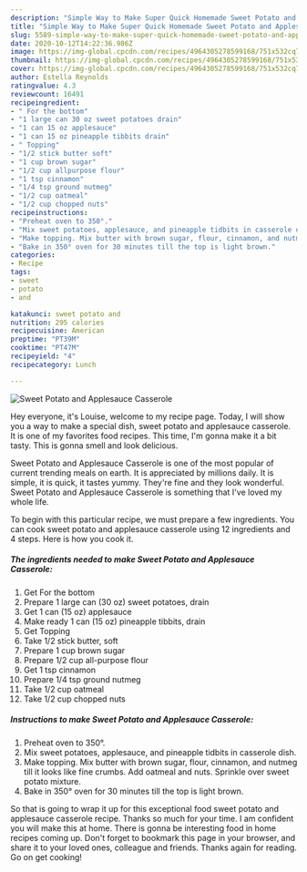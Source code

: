 ```yaml
---
description: "Simple Way to Make Super Quick Homemade Sweet Potato and Applesauce Casserole"
title: "Simple Way to Make Super Quick Homemade Sweet Potato and Applesauce Casserole"
slug: 5589-simple-way-to-make-super-quick-homemade-sweet-potato-and-applesauce-casserole
date: 2020-10-12T14:22:36.986Z
image: https://img-global.cpcdn.com/recipes/4964305278599168/751x532cq70/sweet-potato-and-applesauce-casserole-recipe-main-photo.jpg
thumbnail: https://img-global.cpcdn.com/recipes/4964305278599168/751x532cq70/sweet-potato-and-applesauce-casserole-recipe-main-photo.jpg
cover: https://img-global.cpcdn.com/recipes/4964305278599168/751x532cq70/sweet-potato-and-applesauce-casserole-recipe-main-photo.jpg
author: Estella Reynolds
ratingvalue: 4.3
reviewcount: 16491
recipeingredient:
- " For the bottom"
- "1 large can 30 oz sweet potatoes drain"
- "1 can 15 oz applesauce"
- "1 can 15 oz pineapple tibbits drain"
- " Topping"
- "1/2 stick butter soft"
- "1 cup brown sugar"
- "1/2 cup allpurpose flour"
- "1 tsp cinnamon"
- "1/4 tsp ground nutmeg"
- "1/2 cup oatmeal"
- "1/2 cup chopped nuts"
recipeinstructions:
- "Preheat oven to 350°."
- "Mix sweet potatoes, applesauce, and pineapple tidbits in casserole dish."
- "Make topping. Mix butter with brown sugar, flour, cinnamon, and nutmeg till it looks like fine crumbs. Add oatmeal and nuts. Sprinkle over sweet potato mixture."
- "Bake in 350° oven for 30 minutes till the top is light brown."
categories:
- Recipe
tags:
- sweet
- potato
- and

katakunci: sweet potato and 
nutrition: 295 calories
recipecuisine: American
preptime: "PT39M"
cooktime: "PT47M"
recipeyield: "4"
recipecategory: Lunch

---
```



![Sweet Potato and Applesauce Casserole](https://img-global.cpcdn.com/recipes/4964305278599168/751x532cq70/sweet-potato-and-applesauce-casserole-recipe-main-photo.jpg)

Hey everyone, it's Louise, welcome to my recipe page. Today, I will show you a way to make a special dish, sweet potato and applesauce casserole. It is one of my favorites food recipes. This time, I'm gonna make it a bit tasty. This is gonna smell and look delicious.



Sweet Potato and Applesauce Casserole is one of the most popular of current trending meals on earth. It is appreciated by millions daily. It is simple, it is quick, it tastes yummy. They're fine and they look wonderful. Sweet Potato and Applesauce Casserole is something that I've loved my whole life.


To begin with this particular recipe, we must prepare a few ingredients. You can cook sweet potato and applesauce casserole using 12 ingredients and 4 steps. Here is how you cook it.

<!--inarticleads1-->

##### The ingredients needed to make Sweet Potato and Applesauce Casserole:

1. Get  For the bottom
1. Prepare 1 large can (30 oz) sweet potatoes, drain
1. Get 1 can (15 oz) applesauce
1. Make ready 1 can (15 oz) pineapple tibbits, drain
1. Get  Topping
1. Take 1/2 stick butter, soft
1. Prepare 1 cup brown sugar
1. Prepare 1/2 cup all-purpose flour
1. Get 1 tsp cinnamon
1. Prepare 1/4 tsp ground nutmeg
1. Take 1/2 cup oatmeal
1. Take 1/2 cup chopped nuts




<!--inarticleads2-->

##### Instructions to make Sweet Potato and Applesauce Casserole:

1. Preheat oven to 350°.
1. Mix sweet potatoes, applesauce, and pineapple tidbits in casserole dish.
1. Make topping. Mix butter with brown sugar, flour, cinnamon, and nutmeg till it looks like fine crumbs. Add oatmeal and nuts. Sprinkle over sweet potato mixture.
1. Bake in 350° oven for 30 minutes till the top is light brown.




So that is going to wrap it up for this exceptional food sweet potato and applesauce casserole recipe. Thanks so much for your time. I am confident you will make this at home. There is gonna be interesting food in home recipes coming up. Don't forget to bookmark this page in your browser, and share it to your loved ones, colleague and friends. Thanks again for reading. Go on get cooking!
